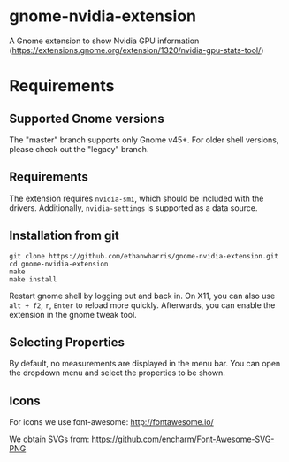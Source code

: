 <!-- SPDX-License-Identifier: GPL-3.0-or-later -->
<!-- Copyright Contributors to the gnome-nvidia-extension project. -->

# gnome-nvidia-extension
A Gnome extension to show Nvidia GPU information
(https://extensions.gnome.org/extension/1320/nvidia-gpu-stats-tool/)

# Requirements
## Supported Gnome versions
The "master" branch supports only Gnome v45+.
For older shell versions, please check out the "legacy" branch.

## Requirements
The extension requires `nvidia-smi`, which should be included with the drivers.
Additionally, `nvidia-settings` is supported as a data source.

## Installation from git
    git clone https://github.com/ethanwharris/gnome-nvidia-extension.git
    cd gnome-nvidia-extension
    make
    make install

Restart gnome shell by logging out and back in.
On X11, you can also use `alt + f2`, `r`, `Enter` to reload more quickly.
Afterwards, you can enable the extension in the gnome tweak tool.

## Selecting Properties
By default, no measurements are displayed in the menu bar.
You can open the dropdown menu and select the properties to be shown.

## Icons
For icons we use font-awesome:
http://fontawesome.io/

We obtain SVGs from:
https://github.com/encharm/Font-Awesome-SVG-PNG
